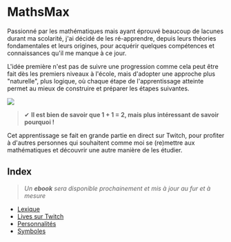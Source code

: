 # MathsMax

Passionné par les mathématiques mais ayant éprouvé beaucoup de lacunes durant ma scolarité, j'ai décidé de les ré-apprendre, depuis leurs théories fondamentales et leurs origines, pour acquérir quelques compétences et connaissances qu'il me manque à ce jour.

L'idée première n'est pas de suivre une progression comme cela peut être fait dès les premiers niveaux à l'école, mais d'adopter une approche plus "naturelle", plus logique, où chaque étape de l'apprentissage atteinte permet au mieux de construire et préparer les étapes suivantes.

![](https://nsa40.casimages.com/img/2021/01/23/210123055211418535.jpg)

> ✔ **Il est bien de savoir que 1 + 1 = 2, mais plus intéressant de savoir pourquoi !**

Cet apprentissage se fait en grande partie en direct sur Twitch, pour profiter à d'autres personnes qui souhaitent comme moi se (re)mettre aux mathématiques et découvrir une autre manière de les étudier.

## Index

> _Un **ebook** sera disponible prochainement et mis à jour au fur et à mesure_

+ [Lexique](https://github.com/jasonchampagne/MathsMax/blob/main/lexique.md)
+ [Lives sur Twitch](https://github.com/jasonchampagne/MathsMax/blob/main/lives-twitch.md)
+ [Personnalités](https://github.com/jasonchampagne/MathsMax/blob/main/personnalites.md)
+ [Symboles](https://github.com/jasonchampagne/MathsMax/blob/main/symboles.md)
